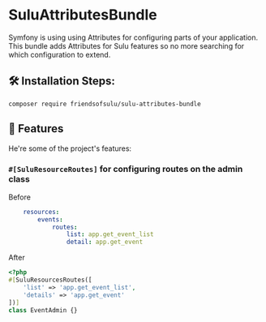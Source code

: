 # SuluAttributesBundle
Symfony is using using Attributes for configuring parts of your application. This bundle adds Attributes for Sulu features so no more searching for which configuration to extend.

## 🛠️ Installation Steps:
```
composer require friendsofsulu/sulu-attributes-bundle
```

## 🧐 Features
He're some of the project's features:

### `#[SuluResourceRoutes]` for configuring routes on the admin class

Before
```yaml
    resources:
        events:
            routes:
                list: app.get_event_list
                detail: app.get_event
```

After
```php
<?php
#[SuluResourcesRoutes([
    'list' => 'app.get_event_list',
    'details' => 'app.get_event'
])]
class EventAdmin {}
```
